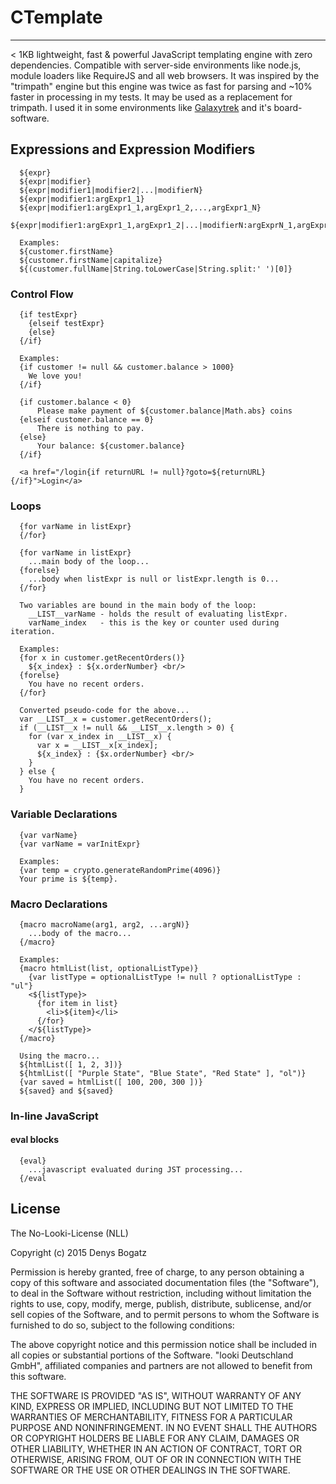 # CTemplate
-----------------

< 1KB lightweight, fast & powerful JavaScript templating engine with zero dependencies. Compatible with server-side environments like node.js, module loaders like RequireJS and all web browsers.
It was inspired by the "trimpath" engine but this engine was twice as fast for parsing and ~10% faster in processing in my tests. It may be used as a replacement for trimpath. I used it in some environments like [Galaxytrek](http://galaxytrek.com) and it's board-software.

## Expressions and Expression Modifiers
```
  ${expr}
  ${expr|modifier}
  ${expr|modifier1|modifier2|...|modifierN}
  ${expr|modifier1:argExpr1_1}
  ${expr|modifier1:argExpr1_1,argExpr1_2,...,argExpr1_N}
  ${expr|modifier1:argExpr1_1,argExpr1_2|...|modifierN:argExprN_1,argExprN_2,...,argExprN_M}

  Examples:
  ${customer.firstName}
  ${customer.firstName|capitalize}
  ${(customer.fullName|String.toLowerCase|String.split:' ')[0]}
```

### Control Flow
```
  {if testExpr} 
    {elseif testExpr}
    {else}
  {/if}

  Examples:
  {if customer != null && customer.balance > 1000}
    We love you!
  {/if}

  {if customer.balance < 0}
      Please make payment of ${customer.balance|Math.abs} coins
  {elseif customer.balance == 0}
      There is nothing to pay.
  {else}      
      Your balance: ${customer.balance}
  {/if}

  <a href="/login{if returnURL != null}?goto=${returnURL}{/if}">Login</a>
```

### Loops
```
  {for varName in listExpr}
  {/for}

  {for varName in listExpr}
    ...main body of the loop...
  {forelse}
    ...body when listExpr is null or listExpr.length is 0...
  {/for}
```

```
  Two variables are bound in the main body of the loop:
    __LIST__varName - holds the result of evaluating listExpr.
    varName_index   - this is the key or counter used during iteration.

  Examples:
  {for x in customer.getRecentOrders()}
    ${x_index} : ${x.orderNumber} <br/>
  {forelse}
    You have no recent orders.
  {/for}

  Converted pseudo-code for the above...
  var __LIST__x = customer.getRecentOrders();
  if (__LIST__x != null && __LIST__x.length > 0) {
    for (var x_index in __LIST__x) {
      var x = __LIST__x[x_index];
      ${x_index} : {$x.orderNumber} <br/>
    }
  } else {
    You have no recent orders.
  }
```

### Variable Declarations
```
  {var varName}
  {var varName = varInitExpr}

  Examples:
  {var temp = crypto.generateRandomPrime(4096)}
  Your prime is ${temp}.  
```

### Macro Declarations
```
  {macro macroName(arg1, arg2, ...argN)}
    ...body of the macro...
  {/macro}

  Examples:
  {macro htmlList(list, optionalListType)}
    {var listType = optionalListType != null ? optionalListType : "ul"}
    <${listType}>
      {for item in list}     
        <li>${item}</li>
      {/for}
    </${listType}>
  {/macro}

  Using the macro...
  ${htmlList([ 1, 2, 3])}
  ${htmlList([ "Purple State", "Blue State", "Red State" ], "ol")}
  {var saved = htmlList([ 100, 200, 300 ])}
  ${saved} and ${saved}
```

### In-line JavaScript

#### eval blocks
```
  {eval}
    ...javascript evaluated during JST processing...
  {/eval
```

## License
The No-Looki-License (NLL)

Copyright (c) 2015 Denys Bogatz

Permission is hereby granted, free of charge, to any person obtaining a copy
of this software and associated documentation files (the "Software"), to deal
in the Software without restriction, including without limitation the rights
to use, copy, modify, merge, publish, distribute, sublicense, and/or sell
copies of the Software, and to permit persons to whom the Software is
furnished to do so, subject to the following conditions:

The above copyright notice and this permission notice shall be included in
all copies or substantial portions of the Software.
"looki Deutschland GmbH", affiliated companies and partners are not allowed
to benefit from this software.

THE SOFTWARE IS PROVIDED "AS IS", WITHOUT WARRANTY OF ANY KIND, EXPRESS OR
IMPLIED, INCLUDING BUT NOT LIMITED TO THE WARRANTIES OF MERCHANTABILITY,
FITNESS FOR A PARTICULAR PURPOSE AND NONINFRINGEMENT. IN NO EVENT SHALL THE
AUTHORS OR COPYRIGHT HOLDERS BE LIABLE FOR ANY CLAIM, DAMAGES OR OTHER
LIABILITY, WHETHER IN AN ACTION OF CONTRACT, TORT OR OTHERWISE, ARISING FROM,
OUT OF OR IN CONNECTION WITH THE SOFTWARE OR THE USE OR OTHER DEALINGS IN
THE SOFTWARE.
